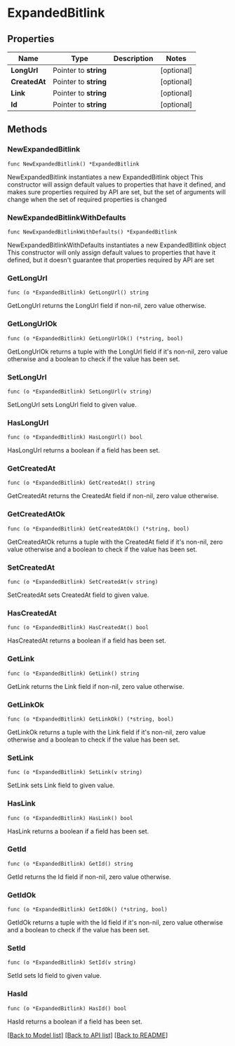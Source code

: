 # ExpandedBitlink

## Properties

Name | Type | Description | Notes
------------ | ------------- | ------------- | -------------
**LongUrl** | Pointer to **string** |  | [optional] 
**CreatedAt** | Pointer to **string** |  | [optional] 
**Link** | Pointer to **string** |  | [optional] 
**Id** | Pointer to **string** |  | [optional] 

## Methods

### NewExpandedBitlink

`func NewExpandedBitlink() *ExpandedBitlink`

NewExpandedBitlink instantiates a new ExpandedBitlink object
This constructor will assign default values to properties that have it defined,
and makes sure properties required by API are set, but the set of arguments
will change when the set of required properties is changed

### NewExpandedBitlinkWithDefaults

`func NewExpandedBitlinkWithDefaults() *ExpandedBitlink`

NewExpandedBitlinkWithDefaults instantiates a new ExpandedBitlink object
This constructor will only assign default values to properties that have it defined,
but it doesn't guarantee that properties required by API are set

### GetLongUrl

`func (o *ExpandedBitlink) GetLongUrl() string`

GetLongUrl returns the LongUrl field if non-nil, zero value otherwise.

### GetLongUrlOk

`func (o *ExpandedBitlink) GetLongUrlOk() (*string, bool)`

GetLongUrlOk returns a tuple with the LongUrl field if it's non-nil, zero value otherwise
and a boolean to check if the value has been set.

### SetLongUrl

`func (o *ExpandedBitlink) SetLongUrl(v string)`

SetLongUrl sets LongUrl field to given value.

### HasLongUrl

`func (o *ExpandedBitlink) HasLongUrl() bool`

HasLongUrl returns a boolean if a field has been set.

### GetCreatedAt

`func (o *ExpandedBitlink) GetCreatedAt() string`

GetCreatedAt returns the CreatedAt field if non-nil, zero value otherwise.

### GetCreatedAtOk

`func (o *ExpandedBitlink) GetCreatedAtOk() (*string, bool)`

GetCreatedAtOk returns a tuple with the CreatedAt field if it's non-nil, zero value otherwise
and a boolean to check if the value has been set.

### SetCreatedAt

`func (o *ExpandedBitlink) SetCreatedAt(v string)`

SetCreatedAt sets CreatedAt field to given value.

### HasCreatedAt

`func (o *ExpandedBitlink) HasCreatedAt() bool`

HasCreatedAt returns a boolean if a field has been set.

### GetLink

`func (o *ExpandedBitlink) GetLink() string`

GetLink returns the Link field if non-nil, zero value otherwise.

### GetLinkOk

`func (o *ExpandedBitlink) GetLinkOk() (*string, bool)`

GetLinkOk returns a tuple with the Link field if it's non-nil, zero value otherwise
and a boolean to check if the value has been set.

### SetLink

`func (o *ExpandedBitlink) SetLink(v string)`

SetLink sets Link field to given value.

### HasLink

`func (o *ExpandedBitlink) HasLink() bool`

HasLink returns a boolean if a field has been set.

### GetId

`func (o *ExpandedBitlink) GetId() string`

GetId returns the Id field if non-nil, zero value otherwise.

### GetIdOk

`func (o *ExpandedBitlink) GetIdOk() (*string, bool)`

GetIdOk returns a tuple with the Id field if it's non-nil, zero value otherwise
and a boolean to check if the value has been set.

### SetId

`func (o *ExpandedBitlink) SetId(v string)`

SetId sets Id field to given value.

### HasId

`func (o *ExpandedBitlink) HasId() bool`

HasId returns a boolean if a field has been set.


[[Back to Model list]](../README.md#documentation-for-models) [[Back to API list]](../README.md#documentation-for-api-endpoints) [[Back to README]](../README.md)


